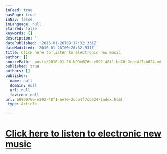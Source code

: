 ```yaml
---
inFeed: true
hasPage: true
inNav: false
inLanguage: null
starred: false
keywords: []
description: ''
datePublished: '2016-01-26T09:17:32.331Z'
dateModified: '2016-01-26T00:28:32.931Z'
title: Click here to listen to electronic new music
author: []
sourcePath: _posts/2016-01-26-b99e076e-e592-48f1-be70-2cce4f7cb624.md
published: true
authors: []
publisher:
  name: null
  domain: null
  url: null
  favicon: null
url: b99e076e-e592-48f1-be70-2cce4f7cb624/index.html
_type: Article

---
```

# [Click here to listen to electronic new music][0]

[0]: soundcloud.com/adam_phase